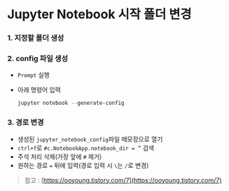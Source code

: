 # Jupyter Notebook 시작 폴더 변경

### 1. 지정할 폴더 생성

### 2. config 파일 생성

- `Prompt` 실행
- 아래 명령어 입력
    
    ```powershell
    jupyter notebook --generate-config
    ```
    

### 3. 경로 변경

- 생성된 `jupyter_notebook_config`파일 메모장으로 열기
- `ctrl+f`로 `#c.NotebookApp.notebook_dir = ”` 검색
- 주석 처리 삭제(가장 앞에 `#` 제거)
- 원하는 경로 `=` 뒤에 입력(경로 입력 시 `\`는 `/`로 변경)

> 참고 : [https://ooyoung.tistory.com/7](https://ooyoung.tistory.com/7)
>